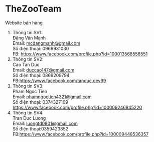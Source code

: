 ﻿# TheZooTeam
Website bán hàng

1. Thông tin SV1:<br/>Đặng Văn Mạnh <br/>Email: mcdangmanh@gmail.com <br/>Số điện thoại: 0969931030 <br/>FB: https://www.facebook.com/profile.php?id=100013568556551<br/>
2. Thông tin SV2:<br/>Cao Tan Duc<br/>Email: duccao147@gmail.com <br/>Số điện thoại: 0869209794 <br/>FB:https://www.facebook.com/tanduc.dev99<br/>
3. Thông tin SV3:<br/>Pham Ngoc Tien <br/>Email: phamngoctien4321@gmail.com <br/>Số điện thoại: 0374327109 <br/>https://www.facebook.com/profile.php?id=100009246845220<br/>
4. Thông tin SV4:<br/>Tran Duc Luong<br/>Email: luongtd0801@gmail.com <br/>Số điện thoại:0359423852<br/>FB:https://www.facebook.com/profile.php?id=100009448536357<br/>
